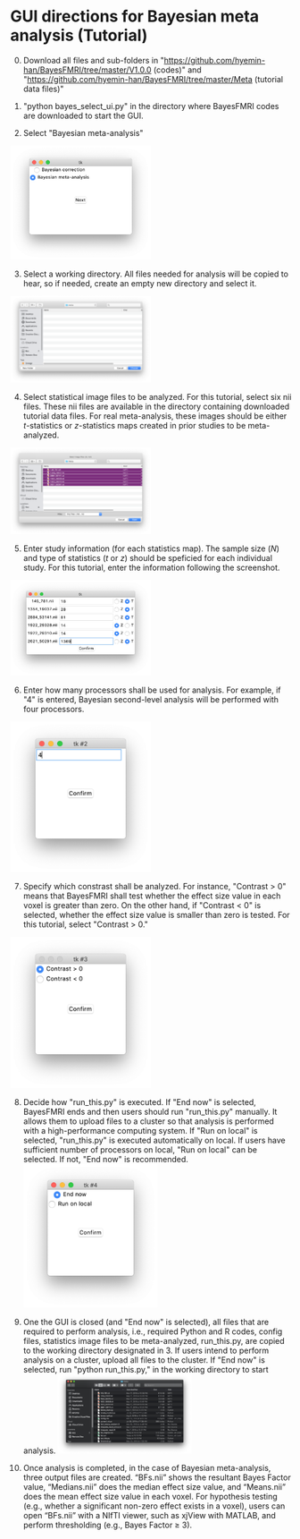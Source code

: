 # GUI directions for Bayesian meta analysis (Tutorial) 

 0. Download all files and sub-folders in "https://github.com/hyemin-han/BayesFMRI/tree/master/V1.0.0 (codes)" and "https://github.com/hyemin-han/BayesFMRI/tree/master/Meta (tutorial data files)"
 
 1. "python bayes_select_ui.py" in the directory where BayesFMRI codes are downloaded to start the GUI.
 
 2. Select "Bayesian meta-analysis"
 <img src="https://github.com/hyemin-han/BayesFMRI/blob/master/Images/meta_shots/1_task_selection_meta.png" width=50% height=50%>
 
 3. Select a working directory. All files needed for analysis will be copied to hear, so if needed, create an empty new directory and select it.
  <img src="https://github.com/hyemin-han/BayesFMRI/blob/master/Images/meta_shots/2_working_dir_meta.png" width=50% height=50%>
  
 4. Select statistical image files to be analyzed. For this tutorial, select six nii files. These nii files are available in the directory containing downloaded tutorial data files. For real meta-analysis, these images should be either <i>t</i>-statistics or <i>z</i>-statistics maps created in prior studies to be meta-analyzed.
  <img src="https://github.com/hyemin-han/BayesFMRI/blob/master/Images/meta_shots/3_img_files_meta.png" width=50% height=50%>
  
 5. Enter study information (for each statistics map). The sample size (<i>N</i>) and type of statistics (<i>t</i> or <i>z</i>) should be speficied for each individual study. For this tutorial, enter the information following the screenshot.
  <img src="https://github.com/hyemin-han/BayesFMRI/blob/master/Images/meta_shots/4_info_meta.png" width=50% height=50%>
  
 6. Enter how many processors shall be used for analysis. For example, if "4" is entered, Bayesian second-level analysis will be performed with four processors.
   <img src="https://github.com/hyemin-han/BayesFMRI/blob/master/Images/meta_shots/5_cpus_meta.png" width=50% height=50%>
 
 7. Specify which constrast shall be analyzed. For instance, "Contrast > 0" means that BayesFMRI shall test whether the effect size value in each voxel is greater than zero. On the other hand, if "Contrast < 0" is selected, whether the effect size value is smaller than zero is tested. For this tutorial, select "Contrast > 0."
  <img src="https://github.com/hyemin-han/BayesFMRI/blob/master/Images/meta_shots/6_contrast_meta.png" width=50% height=50%>
 
 8. Decide how "run_this.py" is executed. If "End now" is selected, BayesFMRI ends and then users should run "run_this.py" manually. It allows them to upload files to a cluster so that analysis is performed with a high-performance computing system. If "Run on local" is selected, "run_this.py" is executed automatically on local. If users have sufficient number of processors on local, "Run on local" can be selected. If not, "End now" is recommended.
    <img src="https://github.com/hyemin-han/BayesFMRI/blob/master/Images/meta_shots/7_how_to_run_meta.png" width=50% height=50%>
 
 9. One the GUI is closed (and "End now" is selected), all files that are required to perform analysis, i.e., required Python and R codes, config files, statistics image files to be meta-analyzed, run_this.py, are copied to the working directory designated in 3. If users intend to perform analysis on a cluster, upload all files to the cluster. If "End now" is selected, run "python run_this.py," in the working directory to start analysis.
    <img src="https://github.com/hyemin-han/BayesFMRI/blob/master/Images/meta_shots/8_folder_meta.png" width=50% height=50%>
 
 10. Once analysis is completed, in the case of Bayesian meta-analysis, three output files are created. “BFs.nii” shows the resultant Bayes Factor value, “Medians.nii” does the median effect size value, and “Means.nii” does the mean effect size value in each voxel. For hypothesis testing (e.g., whether a significant non-zero effect exists in a voxel), users can open “BFs.nii” with a NIfTI viewer, such as xjView with MATLAB, and perform thresholding (e.g., Bayes Factor ≥ 3).
